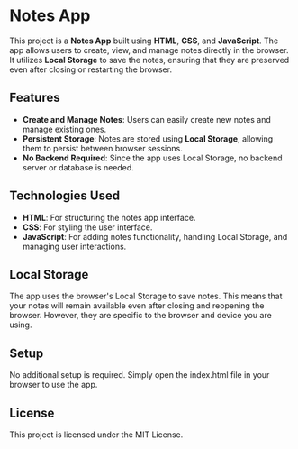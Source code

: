 # Notes App

This project is a **Notes App** built using **HTML**, **CSS**, and **JavaScript**. The app allows users to create, view, and manage notes directly in the browser. It utilizes **Local Storage** to save the notes, ensuring that they are preserved even after closing or restarting the browser.

## Features

- **Create and Manage Notes**: Users can easily create new notes and manage existing ones.
- **Persistent Storage**: Notes are stored using **Local Storage**, allowing them to persist between browser sessions.
- **No Backend Required**: Since the app uses Local Storage, no backend server or database is needed.

## Technologies Used

- **HTML**: For structuring the notes app interface.
- **CSS**: For styling the user interface.
- **JavaScript**: For adding notes functionality, handling Local Storage, and managing user interactions.

## Local Storage

The app uses the browser's Local Storage to save notes. This means that your notes will remain available even after closing and reopening the browser. However, they are specific to the browser and device you are using.

## Setup

No additional setup is required. Simply open the index.html file in your browser to use the app.

## License

This project is licensed under the MIT License.
